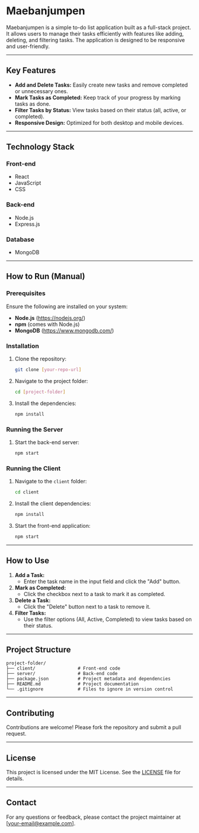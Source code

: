 # Maebanjumpen

Maebanjumpen is a simple to-do list application built as a full-stack project. It allows users to manage their tasks efficiently with features like adding, deleting, and filtering tasks. The application is designed to be responsive and user-friendly.

---

## Key Features

- **Add and Delete Tasks:** Easily create new tasks and remove completed or unnecessary ones.
- **Mark Tasks as Completed:** Keep track of your progress by marking tasks as done.
- **Filter Tasks by Status:** View tasks based on their status (all, active, or completed).
- **Responsive Design:** Optimized for both desktop and mobile devices.

---

## Technology Stack

### Front-end
- React
- JavaScript
- CSS

### Back-end
- Node.js
- Express.js

### Database
- MongoDB

---

## How to Run (Manual)

### Prerequisites
Ensure the following are installed on your system:
- **Node.js** (https://nodejs.org/)
- **npm** (comes with Node.js)
- **MongoDB** (https://www.mongodb.com/)

### Installation
1. Clone the repository:
   ```bash
   git clone [your-repo-url]
   ```
2. Navigate to the project folder:
   ```bash
   cd [project-folder]
   ```
3. Install the dependencies:
   ```bash
   npm install
   ```

### Running the Server
1. Start the back-end server:
   ```bash
   npm start
   ```

### Running the Client
1. Navigate to the `client` folder:
   ```bash
   cd client
   ```
2. Install the client dependencies:
   ```bash
   npm install
   ```
3. Start the front-end application:
   ```bash
   npm start
   ```

---

## How to Use

1. **Add a Task:**
   - Enter the task name in the input field and click the "Add" button.
2. **Mark as Completed:**
   - Click the checkbox next to a task to mark it as completed.
3. **Delete a Task:**
   - Click the "Delete" button next to a task to remove it.
4. **Filter Tasks:**
   - Use the filter options (All, Active, Completed) to view tasks based on their status.

---

## Project Structure

```
project-folder/
├── client/                # Front-end code
├── server/                # Back-end code
├── package.json           # Project metadata and dependencies
├── README.md              # Project documentation
└── .gitignore             # Files to ignore in version control
```

---

## Contributing

Contributions are welcome! Please fork the repository and submit a pull request.

---

## License

This project is licensed under the MIT License. See the [LICENSE](LICENSE) file for details.

---

## Contact

For any questions or feedback, please contact the project maintainer at [your-email@example.com].
